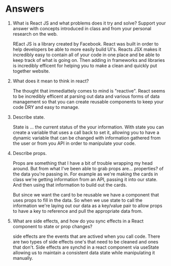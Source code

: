 # Answers

1. What is React JS and what problems does it try and solve? Support your answer with concepts introduced in class and from your personal research on the web.

    REact JS is a library created by Facebook. React was built in order to help developers be able to more easily build UI's. Reacts JSX makes it incredibly easy to contain all of your code in one place and be able to keep track of what is going on. Then adding in frameworks and libraries is incredibly efficent for helping you to make a clean and quickly put together website.  

1. What does it mean to think in react?

    The thought that immediattely comes to mind is "reactive". React seems to be incredibly efficent at parsing out data and various forms of data management so that you can create reusable components to keep your code DRY and easy to manage. 

1. Describe state.

    State is ... the current status of the your information. With state you can create a variable that uses a call back to set it, allowing you to have a dynamic variable that can be changed with information gathered from the user or from you API in order to manipulate your code. 

1. Describe props.

    Props are something that I have a bit of trouble wrapping my head around. But from what I've been able to grab props are... properties? of the data you're passing in. For example as we're making the cards in class we're getting information from an API, passing it into our state. And then using that information to build out the cards. 

    But since we want the card to be reusable we have a component that uses props to fill in the data. So when we use state to call the information we're laying out our data as a key/value pair to allow props to have a key to reference and pull the appropriate data from. 

1. What are side effects, and how do you sync effects in a React component to state or prop changes?

    side effects are the events that are actived when you call code. There are two types of side effects one's that need to be cleaned and ones that don't. Side effects are synchd in a react component via useState allowing us to maintain a consistent data state while manipulating it manually. 

    